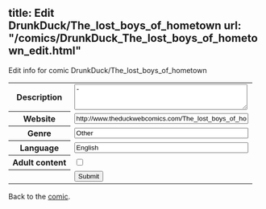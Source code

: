 title: Edit DrunkDuck/The_lost_boys_of_hometown
url: "/comics/DrunkDuck_The_lost_boys_of_hometown_edit.html"
---
Edit info for comic DrunkDuck/The_lost_boys_of_hometown

<form name="comic" action="http://gaepostmail.appspot.com/comic/" method="post">
<table class="comicinfo">
<tr>
<th>Description</th><td><textarea name="description" cols="40" rows="3">-</textarea></td>
</tr>
<tr>
<th>Website</th><td><input type="text" name="url" value="http://www.theduckwebcomics.com/The_lost_boys_of_hometown/" size="40"/></td>
</tr>
<tr>
<th>Genre</th><td><input type="text" name="genre" value="Other" size="40"/></td>
</tr>
<tr>
<th>Language</th><td><input type="text" name="language" value="English" size="40"/></td>
</tr>
<tr>
<th>Adult content</th><td><input type="checkbox" name="adult" value="adult" /></td>
</tr>
<tr>
<th></th><td>
<input type="hidden" name="comic" value="DrunkDuck_The_lost_boys_of_hometown" />
<input type="submit" name="submit" value="Submit" />
</td>
</tr>
</table>
</form>

Back to the [comic](DrunkDuck_The_lost_boys_of_hometown.html).

